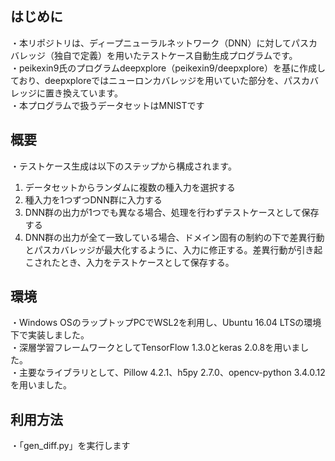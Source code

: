 ## はじめに
・本リポジトリは、ディープニューラルネットワーク（DNN）に対してパスカバレッジ（独自で定義）を用いたテストケース自動生成プログラムです。  
・peikexin9氏のプログラムdeepxplore（peikexin9/deepxplore）を基に作成しており、deepxploreではニューロンカバレッジを用いていた部分を、パスカバレッジに置き換えています。  
・本プログラムで扱うデータセットはMNISTです  

## 概要
・テストケース生成は以下のステップから構成されます。  
1. データセットからランダムに複数の種入力を選択する
2. 種入力を1つずつDNN群に入力する
3. DNN群の出力が1つでも異なる場合、処理を行わずテストケースとして保存する
4. DNN群の出力が全て一致している場合、ドメイン固有の制約の下で差異行動とパスカバレッジが最大化するように、入力に修正する。差異行動が引き起こされたとき、入力をテストケースとして保存する。

## 環境
・Windows OSのラップトップPCでWSL2を利用し、Ubuntu 16.04 LTSの環境下で実装しました。  
・深層学習フレームワークとしてTensorFlow 1.3.0とkeras 2.0.8を用いました。  
・主要なライブラリとして、Pillow 4.2.1、h5py 2.7.0、opencv-python 3.4.0.12を用いました。

## 利用方法
・「gen_diff.py」を実行します
